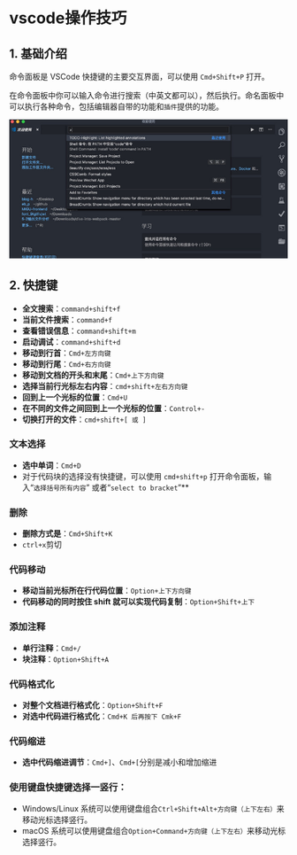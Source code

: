 # vscode操作技巧

## 1. 基础介绍

命令面板是 VSCode 快捷键的主要交互界面，可以使用 `Cmd+Shift+P` 打开。

在命令面板中你可以输入命令进行搜索（中英文都可以），然后执行。命名面板中可以执行各种命令，包括编辑器自带的功能和`插件`提供的功能。

![522da053f468d0193d1d9a410e683610](./image/54F7990C-3A9E-459F-85CA-755D8E494FA0.jpg)


## 2. 快捷键

- **全文搜索**：`command+shift+f`
- **当前文件搜索**：`command+f`
- **查看错误信息**：`command+shift+m`
- **启动调试**：`command+shift+d`
- **移动到行首**：`Cmd+左方向键`
- **移动到行尾**：`Cmd+右方向键`
- **移动到文档的开头和末尾**：`Cmd+上下方向键`
- **选择当前行光标左右内容**：`cmd+shift+左右方向键`
- **回到上一个光标的位置**：`Cmd+U`
- **在不同的文件之间回到上一个光标的位置**：`Control+-`
- **切换打开的文件**：`cmd+shift+[ 或 ]`

### 文本选择

- **选中单词**：`Cmd+D`
- 对于代码块的选择没有快捷键，可以使用 `cmd+shift+p` 打开命令面板，输入“`选择括号所有内容`” 或者“`select to bracket`”**

### 删除

- **删除方式是**：`Cmd+Shift+K`
- `ctrl+x`剪切

### 代码移动

- **移动当前光标所在行代码位置**：`Option+上下方向键`
- **代码移动的同时按住 shift 就可以实现代码复制**：`Option+Shift+上下`

### 添加注释

- **单行注释**：`Cmd+/`
- **块注释**：`Option+Shift+A`

### 代码格式化

- **对整个文档进行格式化**：`Option+Shift+F`
- **对选中代码进行格式化**：`Cmd+K 后再按下 Cmk+F`

### 代码缩进

- **选中代码缩进调节**：`Cmd+]`、`Cmd+[`分别是减小和增加缩进

### 使用键盘快捷键选择一竖行：

- Windows/Linux 系统可以使用键盘组合`Ctrl+Shift+Alt+方向键（上下左右）`来移动光标选择竖行。
- macOS 系统可以使用键盘组合`Option+Command+方向键（上下左右）`来移动光标选择竖行。
